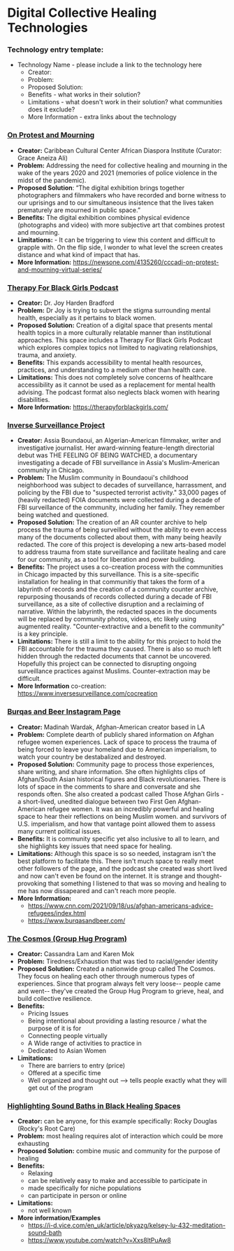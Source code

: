 # Digital Collective Healing Technologies


### Technology entry template:
- Technology Name - please include a link to the technology here
  - Creator:
  - Problem:
  - Proposed Solution:
  - Benefits - what works in their solution?
  - Limitations - what doesn't work in their solution? what communities does it exclude? 
  - More Information - extra links about the technology



### [On Protest and Mourning](https://www.onprotestandmourning.digital/)
  - **Creator:** Caribbean Cultural Center African Diaspora Institute (Curator: Grace Aneiza Ali)
  - **Problem:** Addressing the need for collective healing and mourning in the wake of the years 2020 and 2021 (memories of police violence in the midst of the pandemic).
  - **Proposed Solution**: “The digital exhibition brings together photographers and filmmakers who have recorded and borne witness to our uprisings and to our simultaneous insistence that the lives taken prematurely are mourned in public space.” 
  - **Benefits:** The digital exhibition combines physical evidence (photographs and video) with more subjective art that combines protest and mourning.
  - **Limitations:** - It can be triggering to view this content and difficult to grapple with.  On the flip side, I wonder to what level the screen creates distance and what kind of impact that has. 
  - **More Information:** https://newsone.com/4135260/cccadi-on-protest-and-mourning-virtual-series/


### [Therapy For Black Girls Podcast](https://open.spotify.com/show/7kPXrtK66kXyiqpKTtsqNN)
  - **Creator:** Dr. Joy Harden Bradford
  - **Problem:** Dr Joy is trying to subvert the stigma surrounding mental health, especially as it pertains to black women. 
  - **Proposed Solution:** Creation of a digital space that presents mental health topics in a more culturally relatable manner than institutional approaches. This space includes a Therapy For Black Girls Podcast which explores complex topics not limited to nagivating relationships, trauma, and anxiety. 
  - **Benefits:** This expands accessibility to mental health resources, practices, and understanding to a medium other than health care.
  - **Limitations:** This does not completely solve concerns of healthcare accessibility as it cannot be used as a replacement for mental health advising. The podcast format also neglects black women with hearing disabilities.
  - **More Information:** https://therapyforblackgirls.com/


### [Inverse Surveillance Project](https://www.inversesurveillance.com/)
  - **Creator:** Assia Boundaoui, an Algerian-American filmmaker, writer and investigative journalist. Her award-winning feature-length directorial debut was THE FEELING OF BEING WATCHED, a documentary investigating a decade of FBI surveillance in Assia's Muslim-American community in Chicago.
  - **Problem:** The Muslim community in Boundaoui's childhood neighborhood was subject to decades of surveillance, harrassment, and policing by the FBI due to "suspected terrorist activity." 33,000 pages of (heavily redacted) FOIA documents were collected during a decade of FBI surveillance of the community, including her family. They remember being watched and questioned.
  - **Proposed Solution:** The creation of an AR counter archive to help process the trauma of being surveilled without the ability to even access many of the documents collected about them, with many being heavily redacted. The core of this project is developing a new arts-based model to address trauma from state surveillance and facilitate healing and care for our community, as a tool for liberation and power building.  
  - **Benefits:** The project uses a co-creation process with the communities in Chicago impacted by this surveillance. This is a site-specific installation for healing in that communitiy that takes the form of a labyrinth of records and the creation of a community counter archive, repurposing thousands of records collected during a decade of FBI surveillance, as a site of collective disruption and a reclaiming of narrative.  Within the labyrinth, the redacted spaces in the documents will be replaced by community photos, videos, etc likely using augmented reality. "Counter-extractive and a benefit to the community" is a key principle.
  - **Limitations:** There is still a limit to the ability for this project to hold the FBI accountable for the trauma they caused. There is also so much left hidden through the redacted documents that cannot be uncovered. Hopefully this project can be connected to disrupting ongoing surveillance practices against Muslims. Counter-extraction may be difficult.
  - **More Information** co-creation: https://www.inversesurveillance.com/cocreation

### [Burqas and Beer Instagram Page](https://www.instagram.com/burqasandbeer/?hl=en)
  - **Creator:** Madinah Wardak, Afghan-American creator based in LA
  - **Problem:** Complete dearth of publicly shared information on Afghan refugee women experiences. Lack of space to process the trauma of being forced to leave your homeland due to American imperialism, to watch your country be destabalized and destroyed.
  - **Proposed Solution:** Community page to process those experiences, share writing, and share information. She often highlights clips of Afghan/South Asian historical figures and Black revolutionaries. There is lots of space in the comments to share and conversate and she responds often. She also created a podcast called Those Afghan Girls - a short-lived, unedited dialogue between two First Gen Afghan-American refugee women. It was an incredibly powerful and healing space to hear their reflections on being Muslim women. and survivors of U.S. imperialism, and how that vantage point allowed them to assess many current political issues.
  - **Benefits:** It is community specific yet also inclusive to all to learn, and she highlights key issues that need space for healing. 
  - **Limitations:** Although this space is so so needed, instagram isn't the best platform to facilitate this. There isn't much space to really meet other followers of the page, and the podcast she created was short lived and now can't even be found on the internet. It is strange and thought-provoking that something I listened to that was so moving and healing to me has now dissapeared and can't reach more people. 
  - **More Information:**
    - https://www.cnn.com/2021/09/18/us/afghan-americans-advice-refugees/index.html
    - https://www.burqasandbeer.com/


### [The Cosmos (Group Hug Program)](https://www.jointhecosmos.com/group-hug-program)
  - **Creator:** Cassandra Lam and Karen Mok
  - **Problem:** Tiredness/Exhaustion that was tied to racial/gender identity
  - **Proposed Solution:** Created a nationwide group called The Cosmos. They focus on healing each other through numerous types of experiences. Since that program always felt very loose-- people came and went-- they've created the Group Hug Program to grieve, heal, and build collective resilience. 
  - **Benefits:**
    - Pricing Issues
    - Being intentional about providing a lasting resource / what the purpose of it is for
    - Connecting people virtually
    - A Wide range of activities to practice in
    - Dedicated to Asian Women 
  - **Limitations:**
    - There are barriers to entry (price) 
    - Offered at a specific time
    - Well organized and thought out --> tells people exactly what they will get out of the program


### [Highlighting Sound Baths in Black Healing Spaces](https://www.eventbrite.com/e/black-restoration-day-an-interactive-sound-bathself-compassion-experience-tickets-292101031047)
  -  **Creator:** can be anyone, for this example specifically: Rocky Douglas (Rocky's Root Care)
  -  **Problem:** most healing requires alot of interaction which could be more exhausting
  -  **Proposed Solution:** combine music and community for the purpose of healing
  -  **Benefits:** 
     - Relaxing
     - can be relatively easy to make and accessible to participate in
     - made specifically for niche populations
     - can participate in person or online
  -  **Limitations:**
     - not well known
  -  **More information/Examples**
     -   https://i-d.vice.com/en_uk/article/pkyazg/kelsey-lu-432-meditation-sound-bath
     -   https://www.youtube.com/watch?v=Xxs8ltPuAw8
   
